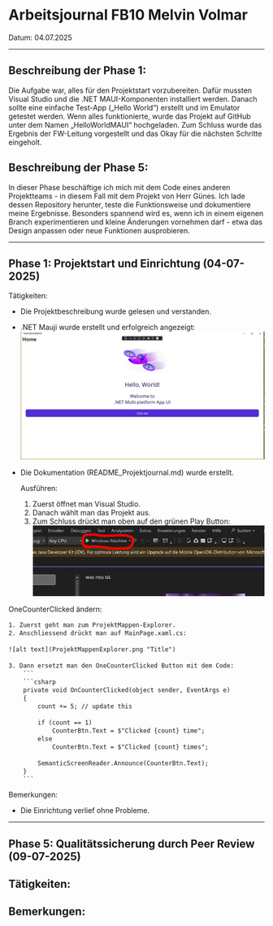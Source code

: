 # Arbeitsjournal  FB10 Melvin Volmar

Datum: 04.07.2025

---

## Beschreibung der Phase 1:
Die Aufgabe war, alles für den Projektstart vorzubereiten. Dafür mussten Visual Studio und die .NET MAUI-Komponenten installiert werden. Danach sollte eine einfache Test-App („Hello World“) erstellt und im Emulator getestet werden. Wenn alles funktionierte, wurde das Projekt auf GitHub unter dem Namen „HelloWorldMAUI“ hochgeladen. Zum Schluss wurde das Ergebnis der FW-Leitung vorgestellt und das Okay für die nächsten Schritte eingeholt.

## Beschreibung der Phase 5:
In dieser Phase beschäftige ich mich mit dem Code eines anderen Projektteams - in diesem Fall mit dem Projekt von Herr Günes. Ich lade dessen Repository herunter, teste die Funktionsweise und dokumentiere meine Ergebnisse. Besonders spannend wird es, wenn ich in einem eigenen Branch experimentieren und kleine Änderungen vornehmen darf - etwa das Design anpassen oder neue Funktionen ausprobieren.

---

## Phase 1: Projektstart und Einrichtung (04-07-2025)

Tätigkeiten:
- Die Projektbeschreibung wurde gelesen und verstanden.
- .NET Mauji wurde erstellt und erfolgreich angezeigt:
![alt text](Net_Mauji.png "Title")
- Die Dokumentation (README_Projektjournal.md) wurde erstellt.

  Ausführen:

    1. Zuerst öffnet man Visual Studio.
    2. Danach wählt man das Projekt aus.
    3. Zum Schluss drückt man oben auf den grünen Play Button:
![alt text](PlayButton.png "Title")

OneCounterClicked ändern:

    1. Zuerst geht man zum ProjektMappen-Explorer.
    2. Anschliessend drückt man auf MainPage.xaml.cs:
  
    ![alt text](ProjektMappenExplorer.png "Title")

    3. Dann ersetzt man den OneCounterClicked Button mit dem Code:
        ```
        ```csharp
        private void OnCounterClicked(object sender, EventArgs e)
        {
            count += 5; // update this
        
            if (count == 1)
                CounterBtn.Text = $"Clicked {count} time";
            else
                CounterBtn.Text = $"Clicked {count} times";
        
            SemanticScreenReader.Announce(CounterBtn.Text);
        }
        ```

Bemerkungen:
- Die Einrichtung verlief ohne Probleme.

---

## Phase 5: Qualitätssicherung durch Peer Review (09-07-2025)

Tätigkeiten:
-

Bemerkungen:
- 
